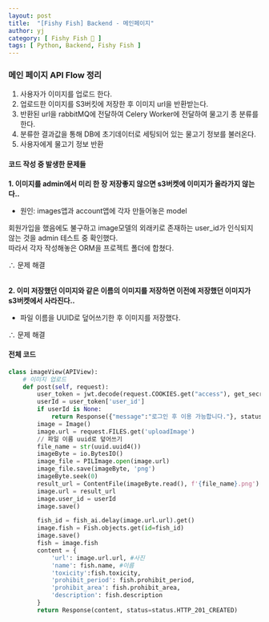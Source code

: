 ```yaml
---
layout: post
title:  "[Fishy Fish] Backend - 메인페이지"
author: yj
category: [ Fishy Fish 🎣 ]
tags: [ Python, Backend, Fishy Fish ]
---
```

### 메인 페이지 API Flow 정리
1. 사용자가 이미지를 업로드 한다.
2. 업로드한 이미지를 S3버킷에 저장한 후 이미지 url을 반환받는다.
3. 반환된 url을 rabbitMQ에 전달하여 Celery Worker에 전달하여 물고기 종 분류를 한다.
4. 분류한 결과값을 통해 DB에 초기데이터로 세팅되어 있는 물고기 정보를 불러온다.
5. 사용자에게 물고기 정보 반환

#### 코드 작성 중 발생한 문제들
**1. 이미지를 admin에서 미리 한 장 저장좋지 않으면 s3버켓에 이미지가 올라가지 않는다..**

- 원인: images앱과 account앱에 각자 만들어놓은 model<br/>

회원가입을 했음에도 불구하고 image모델의 외래키로 존재하는 user_id가 인식되지 않는 것을 admin 테스트 중 확인했다.<br/>
따라서 각자 작성해놓은 ORM을 프로젝트 폴더에 합쳤다.<br/>

∴ 문제 해결
<br/><br/>

**2. 이미 저장했던 이미지와 같은 이름의 이미지를 저장하면 이전에 저장했던 이미지가 s3버켓에서 사라진다..**

- 파일 이름을 UUID로 덮어쓰기한 후 이미지를 저장했다.

∴ 문제 해결

#### 전체 코드
```python
class imageView(APIView):
    # 이미지 업로드
    def post(self, request):
        user_token = jwt.decode(request.COOKIES.get("access"), get_secret("SECRET_KEY"), algorithms=['HS256'])
        userId = user_token['user_id']
        if userId is None:
            return Response({"message":"로그인 후 이용 가능합니다."}, status=status.HTTP_400_BAD_REQUEST)
        image = Image()
        image.url = request.FILES.get('uploadImage')
        // 파일 이름 uuid로 덮어쓰기
        file_name = str(uuid.uuid4())  
        imageByte = io.BytesIO()
        image_file = PILImage.open(image.url)
        image_file.save(imageByte, 'png')
        imageByte.seek(0)
        result_url = ContentFile(imageByte.read(), f'{file_name}.png')
        image.url = result_url
        image.user_id = userId
        image.save()

        fish_id = fish_ai.delay(image.url.url).get()
        image.fish = Fish.objects.get(id=fish_id)
        image.save()
        fish = image.fish
        content = {
            'url': image.url.url, #사진
            'name': fish.name, #이름
            'toxicity':fish.toxicity,
            'prohibit_period': fish.prohibit_period,
            'prohibit_area': fish.prohibit_area,
            'description': fish.description
        }
        return Response(content, status=status.HTTP_201_CREATED)
```